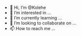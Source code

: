 - 👋 Hi, I’m @Kolehe
- 👀 I’m interested in ...
- 🌱 I’m currently learning ...
- 💞️ I’m looking to collaborate on ...
- 📫 How to reach me ...

<!---
Kolehe/Kolehe is a ✨ special ✨ repository because its `README.md` (this file) appears on your GitHub profile.
You can click the Preview link to take a look at your changes.
--->
